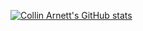 [![Collin Arnett's GitHub stats](https://github-readme-stats.vercel.app/api?username=collinarnett)](https://github.com/anuraghazra/github-readme-stats)
